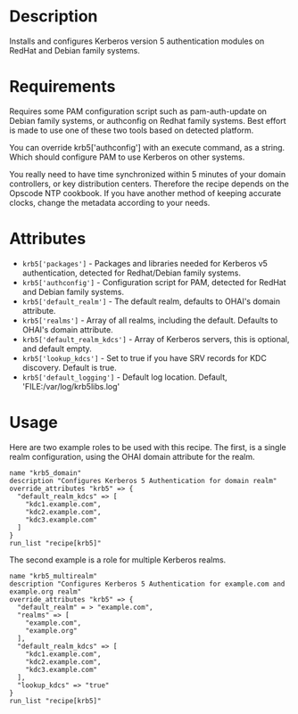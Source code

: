 Description
===========

Installs and configures Kerberos version 5 authentication modules
on RedHat and Debian family systems.

Requirements
============

Requires some PAM configuration script such as pam-auth-update on Debian
family systems, or authconfig on Redhat family systems.  Best effort is
made to use one of these two tools based on detected platform.

You can override krb5['authconfig'] with an execute command, as a string.
Which should configure PAM to use Kerberos on other systems.

You really need to have time synchronized within 5 minutes of your domain
controllers, or key distribution centers.  Therefore the recipe depends
on the Opscode NTP cookbook.  If you have another method of keeping accurate
clocks, change the metadata according to your needs.

Attributes
==========

 * `krb5['packages']` - Packages and libraries needed for Kerberos v5 authentication, detected for Redhat/Debian family systems.
 * `krb5['authconfig']` - Configuration script for PAM, detected for RedHat and Debian family systems.
 * `krb5['default_realm']` - The default realm, defaults to OHAI's domain attribute.
 * `krb5['realms']` - Array of all realms, including the default.  Defaults to OHAI's domain attribute.
 * `krb5['default_realm_kdcs']` - Array of Kerberos servers, this is optional, and default empty.  
 * `krb5['lookup_kdcs']` - Set to true if you have SRV records for KDC discovery.  Default is true.
 * `krb5['default_logging']` - Default log location.  Default, 'FILE:/var/log/krb5libs.log'

Usage
=====

Here are two example roles to be used with this recipe.  The first, is
a single realm configuration, using the OHAI domain attribute for the realm.

```
name "krb5_domain"
description "Configures Kerberos 5 Authentication for domain realm"
override_attributes "krb5" => {
  "default_realm_kdcs" => [
    "kdc1.example.com",
    "kdc2.example.com",
    "kdc3.example.com"
  ]
}
run_list "recipe[krb5]"
```

The second example is a role for multiple Kerberos realms.


```
name "krb5_multirealm"
description "Configures Kerberos 5 Authentication for example.com and example.org realm"
override_attributes "krb5" => {
  "default_realm" = > "example.com",
  "realms" => [ 
    "example.com",
    "example.org"
  ],
  "default_realm_kdcs" => [
    "kdc1.example.com",
    "kdc2.example.com",
    "kdc3.example.com"
  ],
  "lookup_kdcs" => "true"
}
run_list "recipe[krb5]"
```
